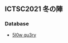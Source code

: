 ## ICTSC2021 冬の陣

### Database

- [5l0w qu3ry](https://github.com/KakeruKitahara/ictsc-env/blob/master/2021winter/5l0w-qu3ry.md)
